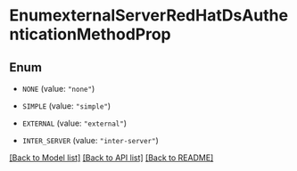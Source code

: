 # EnumexternalServerRedHatDsAuthenticationMethodProp

## Enum


* `NONE` (value: `"none"`)

* `SIMPLE` (value: `"simple"`)

* `EXTERNAL` (value: `"external"`)

* `INTER_SERVER` (value: `"inter-server"`)


[[Back to Model list]](../README.md#documentation-for-models) [[Back to API list]](../README.md#documentation-for-api-endpoints) [[Back to README]](../README.md)


